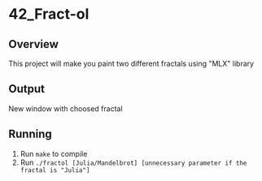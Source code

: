 # 42_Fract-ol
## Overview
This project will make you paint two different fractals using "MLX" library
## Output
New window with choosed fractal
## Running
1. Run `make` to compile
2. Run `./fractol [Julia/Mandelbrot] [unnecessary parameter if the fractal is "Julia"]`
